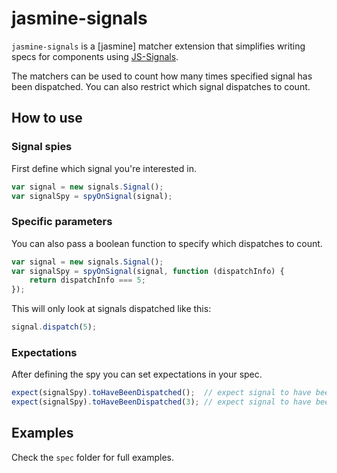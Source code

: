 jasmine-signals
================
`jasmine-signals` is a [jasmine] matcher extension that simplifies writing specs for components using [JS-Signals](http://millermedeiros.github.com/js-signals/).

The matchers can be used to count how many times specified signal has been dispatched.
You can also restrict which signal dispatches to count.

How to use
--------------

### Signal spies
First define which signal you're interested in.

```js
var signal = new signals.Signal();
var signalSpy = spyOnSignal(signal);
```

### Specific parameters
You can also pass a boolean function to specify which dispatches to count.
```js
var signal = new signals.Signal();
var signalSpy = spyOnSignal(signal, function (dispatchInfo) {
	return dispatchInfo === 5;
});
```
This will only look at signals dispatched like this:
```js
signal.dispatch(5);
```

### Expectations
After defining the spy you can set expectations in your spec.

```js
expect(signalSpy).toHaveBeenDispatched();  // expect signal to have been dispatched
expect(signalSpy).toHaveBeenDispatched(3); // expect signal to have been dispatched 3 times
```

Examples
--------
Check the `spec` folder for full examples.
